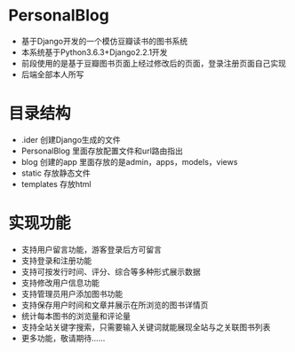 # PersonalBlog
 * 基于Django开发的一个模仿豆瓣读书的图书系统
 * 本系统基于Python3.6.3+Django2.2.1开发
 * 前段使用的是基于豆瓣图书页面上经过修改后的页面，登录注册页面自己实现
 * 后端全部本人所写
# 目录结构
 * .ider   创建Django生成的文件
 * PersonalBlog   里面存放配置文件和url路由指出
 * blog    创建的app 里面存放的是admin，apps，models，views
 * static   存放静态文件
 * templates   存放html
# 实现功能
 * 支持用户留言功能，游客登录后方可留言
 * 支持登录和注册功能
 * 支持可按发行时间、评分、综合等多种形式展示数据
 * 支持修改用户信息功能
 * 支持管理员用户添加图书功能
 * 支持保存用户时间和文章并展示在所浏览的图书详情页
 * 统计每本图书的浏览量和评论量
 * 支持全站关键字搜索，只需要输入关键词就能展现全站与之关联图书列表
 * 更多功能，敬请期待......
